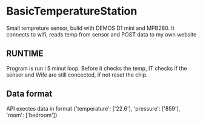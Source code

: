 # BasicTemperatureStation
Small tempreture sensor, bulid with DEMOS D1 mini and MPB280. It connects to wifi, reads temp from sensor and POST data to my own website

## RUNTIME
Program is run i 5 minut loop. Before it checks the temp, IT checks if the sensor and Wife are still concected, if not reset the chip. 

## Data format
API exectes data in format 
{'temperature': ['22.6'], 'pressure': ['859'], 'room': ['bedroom']}
